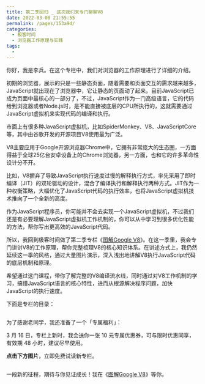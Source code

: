 ```yaml
---
title: 第二季回归 _ 这次我们来专门聊聊V8
date: 2022-03-08 21:55:55
permalink: /pages/153a9d/
categories:
  - 极客时间
  - 浏览器工作原理与实践
tags:
  - 
---
```

<p>你好，我是李兵。在这个专栏中，我们对浏览器的工作原理进行了详细的介绍。</p><p>初期的浏览器，展示的只是一些静态页面，随着需要和页面交互的需求越来越多，JavaScript就出现在了浏览器中，它让静态的页面动了起来。目前JavaScript已成为页面中最核心的一部分了，不过，JavaScript作为一门高级语言，它的代码给到浏览器或者Node.js时，是不能直接被底层的CPU所执行的，这就需要通过JavaScript虚拟机来实现代码的编译和执行。</p><p>市面上有很多种JavaScript虚拟机，比如SpiderMonkey、V8、JavaScriptCore等，其中由谷歌开发的开源项目V8使用最为广泛。</p><p>V8主要应用于Google开源浏览器Chrome中，它拥有非常庞大的生态圈，一方面得益于全球25亿台安卓设备上的Chrome浏览器，另一方面，也和它的许多革命性设计分不开。</p><p>比如，V8摒弃了导致JavaScript执行速度过慢的解释执行方式，率先采用了即时编译（JIT）的双轮驱动的设计，混合了编译执行和解释执行两种方式。JIT作为一种权衡策略，大幅优化了JavaScript代码的执行效率，也将JavaScript虚拟机技术推向了一个全新的高度。</p><!-- [[[read_end]]] --><p>作为JavaScript程序员，你可能并不会去实现一个JavaScript虚拟机，不过我们还是有必要理解JavaScript虚拟机工作机制的，你可以从中学习到很多优化性能的方法，帮你写出更高效的JavaScript代码。</p><p>所以，我回到极客时间做了第二季专栏《<a href="https://time.geekbang.org/column/intro/296?utm_term=zeusOVYAE&utm_source=app&utm_medium=geektime&utm_campaign=296-presell&utm_content=liulanqizhuanlan0316">图解Google V8</a>》。在这一季里，我会专门讲讲V8的工作原理，帮你完整梳理V8的核心知识体系。在讲述方式上，我仍然延续这一季的风格，通过大量图片演示，深入浅出地讲解V8执行JavaScript代码的底层机制和原理。</p><p>希望通过这门课程，带你了解完整的V8编译流水线，同时通过对V8工作机制的学习，搞懂JavaScript语言的核心特性，进而从根源解决程序问题，加快JavaScript的执行速度。</p><p>下面是专栏的目录：</p><p><img src="https://static001.geekbang.org/resource/image/2c/a1/2cb0c3abcb6d7683df56353ac33beca1.jpg" alt=""></p><p>为了感谢老同学，我还准备了一个「<span class="orange">专属福利</span>」：</p><p>3 月 16 日，专栏上新时，我会送你一张 <span class="orange">10 元专属优惠券</span>，可与限时优惠同享，<span class="orange">有效期 48 小时</span>，建议尽早使用。</p><p><strong>点击下方图片</strong>，立即免费试读新专栏。</p><p><a href="https://time.geekbang.org/column/intro/296?utm_term=zeusOVYAE&utm_source=app&utm_medium=geektime&utm_campaign=296-presell&utm_content=liulanqizhuanlan0316"><img src="https://static001.geekbang.org/resource/image/c4/c4/c485757bed7d2269fe02048011a5f5c4.jpg" alt=""></a></p><p>一段新的征程，期待与你见证成长！我在《<a href="https://time.geekbang.org/column/intro/296?utm_term=zeusOVYAE&utm_source=app&utm_medium=geektime&utm_campaign=296-presell&utm_content=liulanqizhuanlan0316">图解Google V8</a>》等你。</p>